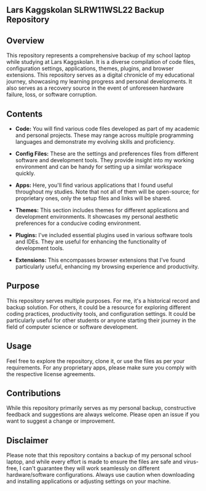 ## Lars Kaggskolan SLRW11WSL22 Backup Repository

## Overview

This repository represents a comprehensive backup of my school laptop while studying at Lars Kaggskolan. It is a diverse compilation of code files, configuration settings, applications, themes, plugins, and browser extensions. This repository serves as a digital chronicle of my educational journey, showcasing my learning progress and personal developments. It also serves as a recovery source in the event of unforeseen hardware failure, loss, or software corruption.

## Contents

- **Code:** You will find various code files developed as part of my academic and personal projects. These may range across multiple programming languages and demonstrate my evolving skills and proficiency.

- **Config Files:** These are the settings and preferences files from different software and development tools. They provide insight into my working environment and can be handy for setting up a similar workspace quickly.

- **Apps:** Here, you'll find various applications that I found useful throughout my studies. Note that not all of them will be open-source; for proprietary ones, only the setup files and links will be shared.

- **Themes:** This section includes themes for different applications and development environments. It showcases my personal aesthetic preferences for a conducive coding environment.

- **Plugins:** I've included essential plugins used in various software tools and IDEs. They are useful for enhancing the functionality of development tools.

- **Extensions:** This encompasses browser extensions that I've found particularly useful, enhancing my browsing experience and productivity.

## Purpose

This repository serves multiple purposes. For me, it's a historical record and backup solution. For others, it could be a resource for exploring different coding practices, productivity tools, and configuration settings. It could be particularly useful for other students or anyone starting their journey in the field of computer science or software development.

## Usage

Feel free to explore the repository, clone it, or use the files as per your requirements. For any proprietary apps, please make sure you comply with the respective license agreements.

## Contributions

While this repository primarily serves as my personal backup, constructive feedback and suggestions are always welcome. Please open an issue if you want to suggest a change or improvement.

## Disclaimer

Please note that this repository contains a backup of my personal school laptop, and while every effort is made to ensure the files are safe and virus-free, I can't guarantee they will work seamlessly on different hardware/software configurations. Always use caution when downloading and installing applications or adjusting settings on your machine.

